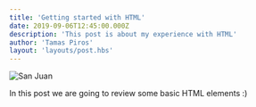 ```yaml
---
title: 'Getting started with HTML'
date: 2019-09-06T12:45:00.000Z
description: 'This post is about my experience with HTML'
author: 'Tamas Piros'
layout: 'layouts/post.hbs'
---
```

![San Juan](https://res.cloudinary.com/tamas-demo/image/upload/c_scale,f_auto,q_auto,w_400/v1530103132/sanjuan.jpg "San Juan - Puerto Rico")

In this post we are going to review some basic HTML elements :)